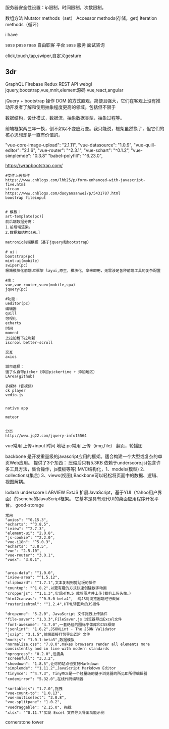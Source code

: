 
服务器安全性设置：ip限制，时间限制，次数限制。

数组方法
Mutator methods（set）
Accessor methods(存储，get)
Iteration methods（循环）

i have






sass pass raas
自由职客 平台 sass 服务
面试咨询



click,touch,tap,swiper,自定义gesture

## 3dr

GraphQL
Firebase
Redux
REST API
webgl
jquery,bootstrap,vue,mnit,element源码
vue,react,angular


jQuery + bootstrap 
操作 DOM 的方式直观，简便且强大，它们在客观上没有推动开发者了解和使用抽象程度更高的领域。包括但不限于

数据结构，设计模式，数据流，抽象数据类型，抽象过程等。

前端框架两三年一换，倒不如以不变应万变。我只能说，框架虽然换了，但它们的核心思想却是一直有价值的。




"vue-core-image-upload": "2.1.11",
    "vue-datasource": "1.0.9",
    "vue-quill-editor": "2.1.6",
    "vue-router": "^2.3.1",
    "vue-schart": "^0.1.2",
    "vue-simplemde": "0.3.8"
    "babel-polyfill": "^6.23.0",



<!-- 模板 -->
https://wrapbootstrap.com/

``` 
#文件上传插件
https://www.cnblogs.com/lhb25/p/form-enhanced-with-javascript-five.html
stream
https://www.cnblogs.com/duoyansanwei/p/5431787.html
boostrap fileinput


# 模板：
art-template(pc)[
前后端数据分离：
1.前后端渲染。
2.数据和结构分离。]

metronic前端模板（基于jquery和bootstrap）

# ui：
bootstrap(pc)
mint-ui(mobile)
swiper(pc)
极简模块化前端UI框架 layui,原生，模块化，拿来即用，无需涉足各种前端工具的复杂配置

#库：
vue,vue-router,vuex(mobile,spa)
jquery(pc)

#功能：
ueditor(pc)
编辑器
quill
可视化
echarts
时间 
moment
上拉加载下拉刷新
iscrool better-scroll

交互 
axios

城市选择：
饿了么自带picker（添加pickertime + 添加地区）
LArea(github)

多媒体（音视频）
ck player
vedio.js


native app

meteor


分页
http://www.jq22.com/jquery-info15564
```

vue常用
上传+input
时间
地址
pc常用
上传（img,file）
翻页，轮播图

backbone
是开发重量级的javascript应用的框架。适合构建一个大型或复杂的单页Web应用。
提供了3个东西：
压缩后只有5.3KB
依赖于underscore.js(包含许多工具方法，集合操作，js模板等等)
MVC结构化，1、models(模型) 2、collections(集合) 3、views(视图),Backbone可以轻松将页面中的数据、逻辑、视图解耦。

lodash underscore
LABVIEW
ExtJS
扩展JavaScript，基于YUI（Yahoo用户界面）的sencha的JavaScript框架。
它基本是具有现代UI的桌面应用程序开发平台。
good-storage

```
常用
"axios": "^0.15.3",
"echarts": "^3.8.5",
"iview": "^2.7.3",
"element-ui": "2.0.8",
"js-cookie": "^2.2.0",
"vue-i18n": "^5.0.3",
"echarts": "3.8.5",
"vue": "2.5.10",
"vue-router": "3.0.1",
"vuex": "3.0.1",


"area-data": "^1.0.0",       
"iview-area": "^1.5.12",   
"clipboard": "^1.7.1",文本复制到剪贴板的插件
"countup": "^1.8.2",以更有趣的方式快速创建数字动画
"cropperjs": "^1.1.3",实现HTML5 裁剪图片并上传(裁剪上传头像。)   
"html2canvas": "^0.5.0-beta4",  纯JS对浏览器端经行截屏
"rasterizehtml": "^1.2.4",HTML转图片的JS插件

"dropzone": "5.2.0", JavaScript 文件拖拽上传插件   
"file-saver": "1.3.3",FileSaver.js 浏览器导出Excel文件
"font-awesome": "4.7.0",一套绝佳的图标字体库和CSS框架
"jsonlint": "1.6.2",JSONLint - The JSON Validator
"jszip": "3.1.5",前端直接打包导出ZIP 文件
"mockjs": "1.0.1-beta3",数据模拟
"normalize.css": "7.0.0",makes browsers render all elements more consistently and in line with modern standards
"nprogress": "0.2.0",进度条
"screenfull": "3.3.2",
"showdown": "1.8.5",让你的站点也支持Markdown
"simplemde": "^1.11.2",JavaScript Markdown Editor
"tinymce": "^4.7.3", TinyMCE是一个轻量级的基于浏览器的所见即所得编辑器 
"codemirror": "5.32.0",在线代码编辑器

"sortablejs": "1.7.0",拖拽    
"vue-count-to": "1.0.13",
"vue-multiselect": "2.0.8",    
"vue-splitpane": "1.0.2",
"vuedraggable": "2.15.0", 拖拽   
"xlsx": "^0.11.7"实现 Excel 文件导入导出功能示例 
```




cornerstone 
tower